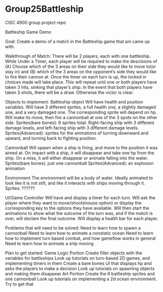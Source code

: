 # Group25Battleship
CISC 4900 group project repo

Battleship Game Demo

Goal: Create a demo of a match in the Battleship game that ani came up with. 

Walkthrough of Match: There will be 2 players, each with one battleship. While Under a Timer, each player will be required to make the descisions of (A) Choose which of the 3 areas on their side they would like to move to(or stay in) and (B) which of the 3 areas on the opponent’s side they would like to fire their cannon at. Once the timer on each turn is up, the locked in choices made will take place. This will repeat until one or both players have taken 3 hits, sinking that player’s ship. In the event that both players have taken 3 shots, there will be a draw. Otherwise the victor is clear. 

Objects to implement:
Battleship object
Will have health and position variables.
Will have 3 different sprites, a full health one, a slightly damaged one, and a very damaged one. The corresponding sprite will depend on hp.
Will make its move, then fire a cannonball at one of the 3 spots on the other side.
Sprites(bare bones): 6 sprites total. Right-facing ship with 3 different damage levels, and left-facing ship with 3 different damage levels.
Sprites(Advanced): sprites for the animations of turning downward and upward, and turning back to fighting position.

Cannonball
Will spawn when a ship is firing, and move to the position it was aimed at.
On impact with a ship, it will disappear and take one hp from the ship.
On a miss, it will either disappear or animate falling into the water.
Sprites(bare bones): just one cannonball
Sprites(Advanced): an explosion animation 

 Environment
The environment will be a body of water. Ideally animated to look like it is not still, and like it interacts with ships moving through it.
Sprites: ??????

UI/Game Controller
Will have and display a timer for each turn.
Will ask the player where they want to move/shoot(mouse option) or display the corresponding key to the options they have available.
Will then start the animations to show what the outcome of the turn was, and if the match is over, will declare the final outcome.
Will display a health bar for each player.

Problems that will need to be solved:
Need to learn how to spawn a cannonball
Need to learn how to animate a nonstatic ocean
Need to learn how to implement turn based combat, and how gameflow works in general
Need to learn how to animate a ship moving

Plan to get started:
Game Logic Portion
Create filler objects with the variables for battleships
Look up tutorials on turn-based 2D games, and implementing timers in them
Create a bare bones UI that displays hp and asks the players to make a decision
Look up tutorials on spawning objects and making them disappear
Art Portion
Create the 6 battleship sprites and one cannonball
Look up tutorials on implementing a 2d ocean environment.
Try to get that 
